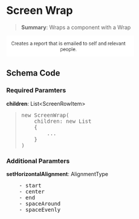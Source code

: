 # Screen Wrap

<blockquote>
<Strong>Summary</Strong>: Wraps a component with a Wrap
</blockquote>

<img src="./images/component_examples/string_example.png" alt="Icon Example">

## Schema Code

### Required Paramters
<strong>children</strong>: List\<ScreenRowItem><br>
<blockquote>
<pre>
new ScreenWrap(
    children: new List<ScreenRowItem>
    {
        ...
    }
)
</pre>
</blockquote>

### Additional Paramters
<strong>setHorizontalAlignment</strong>: AlignmentType<br>
<pre>
    - start
    - center
    - end
    - spaceAround
    - spaceEvenly
</pre>